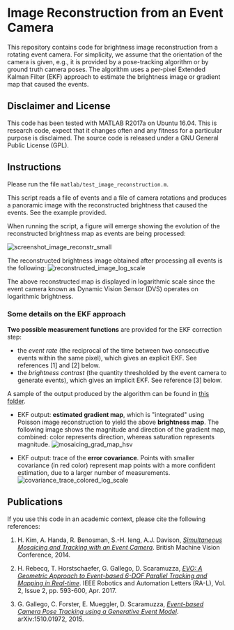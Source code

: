 # Image Reconstruction from an Event Camera

This repository contains code for brightness image reconstruction from a rotating event camera. 
For simplicity, we assume that the orientation of the camera is given, e.g., it is provided by a pose-tracking algorithm or by ground truth camera poses. 
The algorithm uses a per-pixel Extended Kalman Filter (EKF) approach to estimate the brightness image or gradient map that caused the events.

## Disclaimer and License

This code has been tested with MATLAB R2017a on Ubuntu 16.04.
This is research code, expect that it changes often and any fitness for a particular purpose is disclaimed.
The source code is released under a GNU General Public License (GPL).


## Instructions

Please run the file `matlab/test_image_reconstruction.m`.

This script reads a file of events and a file of camera rotations and produces a panoramic image with the reconstructed brightness that caused the events. See the example provided.

When running the script, a figure will emerge showing the evolution of the reconstructed brightness map as events are being processed:

![screenshot_image_reconstr_small](https://user-images.githubusercontent.com/8024432/27339188-6b586840-55d7-11e7-8999-fa8dba6399c1.png)

The reconstructed brightness image obtained after processing all events is the following: 
![reconstructed_image_log_scale](https://github.com/uzh-rpg/rpg_image_reconstruction_from_events/blob/master/data/synth1/sample_output/reconstructed_image_log_scale.jpg)

The above reconstructed map is displayed in logarithmic scale since the event camera known as Dynamic Vision Sensor (DVS) operates on logarithmic brightness.

### Some details on the EKF approach

**Two possible measurement functions** are provided for the EKF correction step: 
  - the *event rate* (the reciprocal of the time between two consecutive events within the same pixel), which gives an explicit EKF. See references [1] and [2] below.
  - the *brightness contrast* (the quantity thresholded by the event camera to generate events), which gives an implicit EKF. See reference [3] below.
  
A sample of the output produced by the algorithm can be found in [this folder](https://github.com/uzh-rpg/rpg_image_reconstruction_from_events/tree/master/data/synth1/sample_output).

  - EKF output: **estimated gradient map**, which is "integrated" using Poisson image reconstruction to yield the above **brightness map**. 
  The following image shows the magnitude and direction of the gradient map, combined: color represents direction, whereas saturation represents magnitude.
  ![mosaicing_grad_map_hsv](https://github.com/uzh-rpg/rpg_image_reconstruction_from_events/blob/master/data/synth1/sample_output/mosaicing_grad_map_hsv.png)

  - EKF output: trace of the **error covariance**. Points with smaller covariance (in red color) represent map points with a more confident estimation, due to a larger number of measurements.
  ![covariance_trace_colored_log_scale](https://github.com/uzh-rpg/rpg_image_reconstruction_from_events/blob/master/data/synth1/sample_output/covariance_trace_colored_log_scale.jpg)


## Publications

If you use this code in an academic context, please cite the following references:

  1. H. Kim, A. Handa, R. Benosman, S.-H. Ieng, A.J. Davison, 
  [*Simultaneous Mosaicing and Tracking with an Event Camera*](http://www.bmva.org/bmvc/2014/files/paper066.pdf).
  British Machine Vision Conference, 2014.

  2. H. Rebecq, T. Horstschaefer, G. Gallego, D. Scaramuzza, 
  [*EVO: A Geometric Approach to Event-based 6-DOF Parallel Tracking and Mapping in Real-time*](http://rpg.ifi.uzh.ch/docs/RAL16_EVO.pdf). 
  IEEE Robotics and Automation Letters (RA-L), Vol. 2, Issue 2, pp. 593-600, Apr. 2017.

  3. G. Gallego, C. Forster, E. Mueggler, D. Scaramuzza, 
  [*Event-based Camera Pose Tracking using a Generative Event Model*](https://arxiv.org/pdf/1510.01972v1).
  arXiv:1510.01972, 2015.
